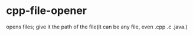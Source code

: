 # cpp-file-opener
opens files;
give it the path of the file(it can be any file, even .cpp .c .java.)
